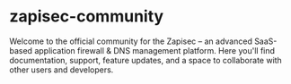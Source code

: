 # zapisec-community
Welcome to the official community for the Zapisec – an advanced SaaS-based application firewall &amp; DNS management platform. Here you'll find documentation, support, feature updates, and a space to collaborate with other users and developers. 
